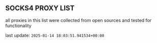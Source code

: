 ## SOCKS4 PROXY LIST

all proxies in this list were collected from open sources and tested for functionality

last update: `2025-01-14 18:03:51.941534+00:00`